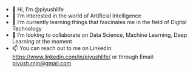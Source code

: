 - 👋 Hi, I’m @piyushlife
- 👀 I’m interested in the world of Artificial Intelligence
- 🌱 I’m currently learning things that fascinates me in the field of Digital Technology
- 💞️ I’m looking to collaborate on Data Science, Machine Learning, Deep Learning at the moment
- 📫 You can reach out to me on LinkedIn: https://www.linkedin.com/in/piyushlife/ or through Email: piyush.rnjn@gmail.com
